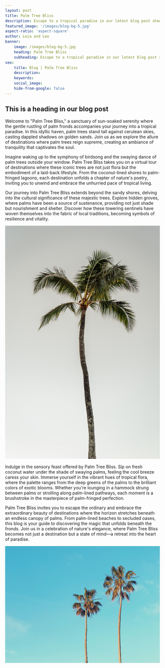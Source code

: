 ```yaml
---
layout: post
title: Palm Tree Bliss
description: Escape to a tropical paradise in our latest blog post showcasing a destination blessed with majestic palm trees. Immerse yourself in the lush greenery and towering palms that create a serene backdrop against azure skies. From palm-lined beaches to hidden oases, discover the enchanting spots where these iconic trees take center stage, providing the perfect setting for relaxation and rejuvenation. Join us on a virtual journey to Bali and let the swaying palms transport you to a world of tranquility and natural beauty
featured_image: '/images/blog-bg-5.jpg'
aspect-ratio: 'aspect-square'
author: Leia and Leo
banner:
    image: /images/blog-bg-5.jpg
    heading: Palm Tree Bliss
    subheading: Escape to a tropical paradise in our latest blog post showcasing a destination blessed with majestic palm trees. Immerse yourself in the lush greenery and towering palms that create a serene backdrop against azure skies. From palm-lined beaches to hidden oases, discover the enchanting spots where these iconic trees take center stage, providing the perfect setting for relaxation and rejuvenation. Join us on a virtual journey to Bali and let the swaying palms transport you to a world of tranquility and natural beauty
seo: 
    title: Blog | Palm Tree Bliss
    description: 
    keywords: 
    social_image: 
    hide-from-google: false
---
```


## This is a heading in our blog post 


Welcome to "Palm Tree Bliss," a sanctuary of sun-soaked serenity where the gentle rustling of palm fronds accompanies your journey into a tropical paradise. In this idyllic haven, palm trees stand tall against cerulean skies, casting dappled shadows on golden sands. Join us as we explore the allure of destinations where palm trees reign supreme, creating an ambiance of tranquility that captivates the soul.


Imagine waking up to the symphony of birdsong and the swaying dance of palm trees outside your window. Palm Tree Bliss takes you on a virtual tour of destinations where these iconic trees are not just flora but the embodiment of a laid-back lifestyle. From the coconut-lined shores to palm-fringed lagoons, each destination unfolds a chapter of nature's poetry, inviting you to unwind and embrace the unhurried pace of tropical living.


Our journey into Palm Tree Bliss extends beyond the sandy shores, delving into the cultural significance of these majestic trees. Explore hidden groves, where palms have been a source of sustenance, providing not just shade but nourishment and shelter. Discover how these towering sentinels have woven themselves into the fabric of local traditions, becoming symbols of resilience and vitality.

<img src="/images/blog-bg-19.jpg" class="aspect-landscape h-full w-full object-cover">

Indulge in the sensory feast offered by Palm Tree Bliss. Sip on fresh coconut water under the shade of swaying palms, feeling the cool breeze caress your skin. Immerse yourself in the vibrant hues of tropical flora, where the palette ranges from the deep greens of the palms to the brilliant colors of exotic blooms. Whether you're lounging in a hammock strung between palms or strolling along palm-lined pathways, each moment is a brushstroke in the masterpiece of palm-fringed perfection.


Palm Tree Bliss invites you to escape the ordinary and embrace the extraordinary beauty of destinations where the horizon stretches beneath an endless canopy of palms. From palm-lined beaches to secluded oases, this blog is your guide to discovering the magic that unfolds beneath the fronds. Join us in a celebration of nature's elegance, where Palm Tree Bliss becomes not just a destination but a state of mind—a retreat into the heart of paradise.

<img src="/images/blog-bg-20.jpg" class="aspect-landscape h-full w-full object-cover">